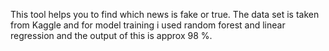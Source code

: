 This tool helps you to find which news is fake or true. The data set is taken from Kaggle and for model training i used random forest and linear regression and the output of this is approx 98 %. 
